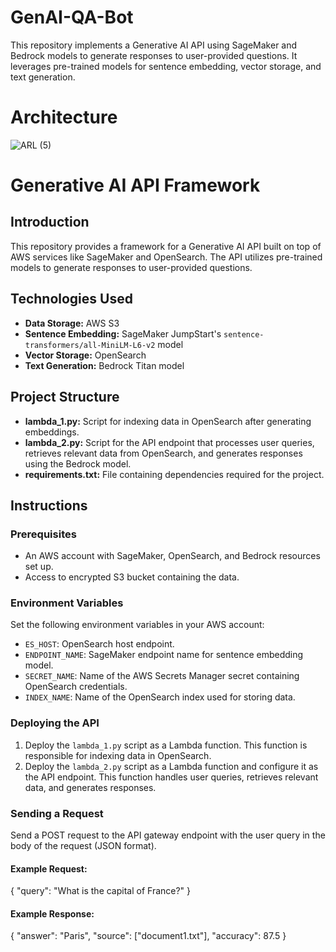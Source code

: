 # GenAI-QA-Bot
This repository implements a Generative AI API using SageMaker and Bedrock models to generate responses to user-provided questions. It leverages pre-trained models for sentence embedding, vector storage, and text generation.

# Architecture 

![ARL (5)](https://github.com/abdulrehman764/GenAI-QA-Bot/assets/108411380/70fc57d1-a8fb-48b4-9724-cbe509656713)


# Generative AI API Framework

## Introduction

This repository provides a framework for a Generative AI API built on top of AWS services like SageMaker and OpenSearch. The API utilizes pre-trained models to generate responses to user-provided questions.

## Technologies Used

- **Data Storage:** AWS S3
- **Sentence Embedding:** SageMaker JumpStart's `sentence-transformers/all-MiniLM-L6-v2` model
- **Vector Storage:** OpenSearch
- **Text Generation:** Bedrock Titan model

## Project Structure

- **lambda_1.py:** Script for indexing data in OpenSearch after generating embeddings.
- **lambda_2.py:** Script for the API endpoint that processes user queries, retrieves relevant data from OpenSearch, and generates responses using the Bedrock model.
- **requirements.txt:** File containing dependencies required for the project.

## Instructions

### Prerequisites

- An AWS account with SageMaker, OpenSearch, and Bedrock resources set up.
- Access to encrypted S3 bucket containing the data.

### Environment Variables

Set the following environment variables in your AWS account:

- `ES_HOST`: OpenSearch host endpoint.
- `ENDPOINT_NAME`: SageMaker endpoint name for sentence embedding model.
- `SECRET_NAME`: Name of the AWS Secrets Manager secret containing OpenSearch credentials.
- `INDEX_NAME`: Name of the OpenSearch index used for storing data.

### Deploying the API

1. Deploy the `lambda_1.py` script as a Lambda function. This function is responsible for indexing data in OpenSearch.
2. Deploy the `lambda_2.py` script as a Lambda function and configure it as the API endpoint. This function handles user queries, retrieves relevant data, and generates responses.

### Sending a Request

Send a POST request to the API gateway endpoint with the user query in the body of the request (JSON format).

#### Example Request:

{
  "query": "What is the capital of France?"
}


#### Example Response:
{
  "answer": "Paris",
  "source": ["document1.txt"],
  "accuracy": 87.5
}

